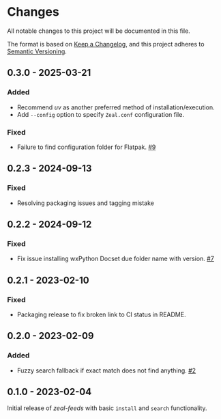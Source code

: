 # Changes

All notable changes to this project will be documented in this file.

The format is based on [Keep a Changelog](https://keepachangelog.com/en/1.0.0/),
and this project adheres to [Semantic Versioning](https://semver.org/spec/v2.0.0.html).

<!--
Categories:

### Added
### Changed
### Deprecated
### Removed
### Fixed
### Security
-->

## 0.3.0 - 2025-03-21

### Added

* Recommend *uv* as another preferred method of installation/execution.
* Add `--config` option to specify `Zeal.conf` configuration file.

### Fixed

* Failure to find configuration folder for Flatpak. [#9](https://github.com/smsearcy/zeal-feeds/issues/9)


## 0.2.3 - 2024-09-13

### Fixed

* Resolving packaging issues and tagging mistake


## 0.2.2 - 2024-09-12

### Fixed

* Fix issue installing wxPython Docset due folder name with version. [#7](https://github.com/smsearcy/zeal-feeds/issues/7)

## 0.2.1 - 2023-02-10

### Fixed

* Packaging release to fix broken link to CI status in README.

## 0.2.0 - 2023-02-09

### Added

* Fuzzy search fallback if exact match does not find anything. [#2](https://github.com/smsearcy/zeal-feeds/pull/2)

## 0.1.0 - 2023-02-04

Initial release of *zeal-feeds* with basic `install` and `search` functionality.
